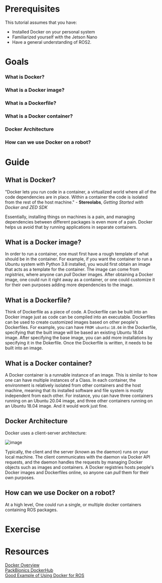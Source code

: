 # Prerequisites
This tutorial assumes that you have:
- Installed Docker on your personal system
- Familiarized yourself with the Jetson Nano
- Have a general understanding of ROS2.

# Goals

### What is Docker?
### What is a Docker image?  
### What is a Dockerfile?  
### What is a Docker container?  
### Docker Architecture
### How can we use Docker on a robot?

# Guide

## What is Docker?
"Docker lets you run code in a container, a virtualized world where all of the code dependencies are in place. Within a container the code is isolated from the rest of the host machine." - __Stereolabs__, _Getting Started with Docker and ZED SDK_

Essentially, installing things on machines is a pain, and managing dependencies between different packages is even more of a pain. Docker helps us avoid that by running applications in separate containers.



## What is a Docker image?
In order to run a container, one must first have a rough template of what should be in the container. For example, if you want the container to run a Ubuntu system with Python 3.8 installed, you would first obtain an image that acts as a template for the container. The image can come from _registries_, where anyone can _pull_ Docker images. After obtaining a Docker image, one could run it right away as a container, or one could customize it for their own purposes adding more dependencies to the image. 

## What is a Dockerfile?
Think of Dockerfile as a piece of code. A Dockerfile can be built into an Docker image just as code can be compiled into an executable. Dockerfiles can be used to create customized images based on other people's Dockerfiles. For example, you can have ```FROM ubuntu:18.04``` in the Dockerfile, specifying that the built image will be based an existing Ubuntu 18.04 image. After specifying the base image, you can add more installations by specifying it in the Dokerfile. Once the Dockerfile is written, it needs to be built into an image.

## What is a Docker container?
A Docker container is a runnable instance of an image. This is similar to how one can have multiple instances of a Class. In each container, the environment is relatively isolated from other containers and the host machine, meaning that its installed software and file system is mostly independent from each other. For instance, you can have three containers running on an Ubuntu 20.04 image, and three other containers running on an Ubuntu 18.04 image. And it would work just fine. 

## Docker Architecture
Docker uses a client-server architecture:  

![image](https://user-images.githubusercontent.com/59701038/134352545-4d983d71-715d-40bd-aef3-d6ce2315b41e.png)

Typically, the client and the server (known as the daemon) runs on your local machine. The client communicates with the daemon via Docker API requests, and the daemon handles the requests by managing Docker objects such as images and containers. A Docker registries hosts people's Docker images and Dockerfiles online, so anyone can _pull_ them for their own purposes.

## How can we use Docker on a robot?

At a high level, One could run a single, or multiple docker containers containing ROS packages.

# Exercise 

# Resources
[Docker Overview](https://docs.docker.com/get-started/overview/)  
[PackBionics DockerHub](https://hub.docker.com/orgs/packbionics/repositories)  
[Good Example of Using Docker for ROS](https://github.com/rnanosaur/nanosaur)
